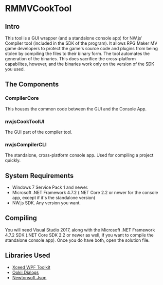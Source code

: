 # RMMVCookTool

## Intro
This tool is a GUI wrapper (and a standalone console app) for NW.js' Compiler tool (included in the SDK of the program). It allows RPG Maker MV game developers to protect the game's source code and plugins from being stolen by compiling the files to their binary form. The tool automates the generation of the binaries. This does sacrifice the cross-platform capabilites, however, and the binaries work only on the version of the SDK you used.

## The Components

### CompilerCore
This houses the common code between the GUI and the Console App.

### nwjsCookToolUI
The GUI part of the compiler tool.

### nwjsCompilerCLI
The standalone, cross-platform console app. Used for compiling a project quickly.

## System Requirements
-  Windows 7 Service Pack 1 and newer.
-  Microsoft .NET Framework 4.7.2 (.NET Core 2.2 or newer for the console app, except if it's the standalone version)
-  NW.js SDK. Any version you want.

## Compiling

You will need Visual Studio 2017, along with the Microsoft .NET Framework 4.7.2 SDK (.NET Core SDK 2.2 or newer as well, if you want to compile the standalone console app). Once you do have both, open the solution file.

## Libraries Used
-  [Xceed WPF Toolkit](https://github.com/xceedsoftware/wpftoolkit)
-  [Ookii.Dialogs](http://http://www.ookii.org/Software/Dialogs/)
-  [Newtonsoft.Json](https://www.newtonsoft.com/json)
